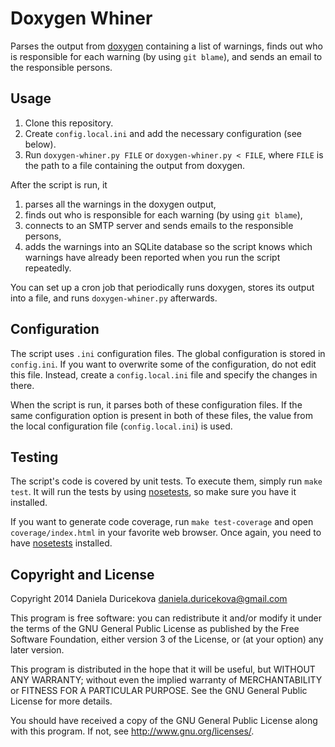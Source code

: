 # Doxygen Whiner #

Parses the output from [doxygen](http://www.stack.nl/~dimitri/doxygen/) containing a list of warnings, finds out who is responsible for each warning (by using `git blame`), and sends an email to the responsible persons.

## Usage ##

1. Clone this repository.
2. Create `config.local.ini` and add the necessary configuration (see below).
3. Run `doxygen-whiner.py FILE` or `doxygen-whiner.py < FILE`, where `FILE` is the path to a file containing the output from doxygen.

After the script is run, it

1. parses all the warnings in the doxygen output,
2. finds out who is responsible for each warning (by using `git blame`),
3. connects to an SMTP server and sends emails to the responsible persons,
4. adds the warnings into an SQLite database so the script knows which warnings have already been reported when you run the script repeatedly.

You can set up a cron job that periodically runs doxygen, stores its output into a file, and runs `doxygen-whiner.py` afterwards.

## Configuration ##

The script uses `.ini` configuration files. The global configuration is stored in `config.ini`. If you want to overwrite some of the configuration, do not edit this file. Instead, create a `config.local.ini` file and specify the changes in there.

When the script is run, it parses both of these configuration files. If the same configuration option is present in both of these files, the value from the local configuration file (`config.local.ini`) is used.

## Testing ##

The script's code is covered by unit tests. To execute them, simply run `make test`. It will run the tests by using [nosetests](https://nose.readthedocs.org/en/latest/), so make sure you have it installed.

If you want to generate code coverage, run `make test-coverage` and open `coverage/index.html` in your favorite web browser. Once again, you need to have [nosetests](https://nose.readthedocs.org/en/latest/) installed.

## Copyright and License ##

Copyright 2014 Daniela Duricekova <daniela.duricekova@gmail.com>

This program is free software: you can redistribute it and/or modify
it under the terms of the GNU General Public License as published by
the Free Software Foundation, either version 3 of the License, or
(at your option) any later version.

This program is distributed in the hope that it will be useful,
but WITHOUT ANY WARRANTY; without even the implied warranty of
MERCHANTABILITY or FITNESS FOR A PARTICULAR PURPOSE.  See the
GNU General Public License for more details.

You should have received a copy of the GNU General Public License
along with this program.  If not, see <http://www.gnu.org/licenses/>.
